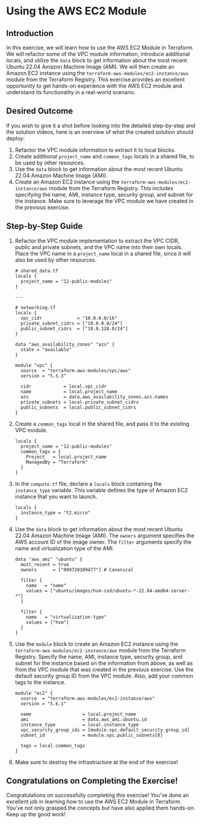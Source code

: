 # Using the AWS EC2 Module

## Introduction

In this exercise, we will learn how to use the AWS EC2 Module in Terraform. We will refactor some of the VPC module information, introduce additional locals, and utilize the `data` block to get information about the most recent Ubuntu 22.04 Amazon Machine Image (AMI). We will then create an Amazon EC2 instance using the `terraform-aws-modules/ec2-instance/aws` module from the Terraform Registry. This exercise provides an excellent opportunity to get hands-on experience with the AWS EC2 module and understand its functionality in a real-world scenario.

## Desired Outcome

If you wish to give it a shot before looking into the detailed step-by-step and the solution videos, here is an overview of what the created solution should deploy:

1. Refactor the VPC module information to extract it to local blocks.
2. Create additional `project_name` and `common_tags` locals in a shared file, to be used by other resources.
3. Use the `data` block to get information about the most recent Ubuntu 22.04 Amazon Machine Image (AMI).
4. Create an Amazon EC2 instance using the `terraform-aws-modules/ec2-instance/aws` module from the Terraform Registry. This includes specifying the name, AMI, instance type, security group, and subnet for the instance. Make sure to leverage the VPC module we have created in the previous exercise.

## Step-by-Step Guide

1. Refactor the VPC module implementation to extract the VPC CIDR, public and private subnets, and the VPC name into their own locals. Place the VPC name in a `project_name` local in a shared file, since it will also be used by other resources.

    ```
    # shared_data.tf
    locals {
      project_name = "12-public-modules"
    }

    ---

    # networking.tf
    locals {
      vpc_cidr             = "10.0.0.0/16"
      private_subnet_cidrs = ["10.0.0.0/24"]
      public_subnet_cidrs  = ["10.0.128.0/24"]
    }

    data "aws_availability_zones" "azs" {
      state = "available"
    }

    module "vpc" {
      source  = "terraform-aws-modules/vpc/aws"
      version = "5.5.3"

      cidr            = local.vpc_cidr
      name            = local.project_name
      azs             = data.aws_availability_zones.azs.names
      private_subnets = local.private_subnet_cidrs
      public_subnets  = local.public_subnet_cidrs
    }
    ```

2. Create a `common_tags` local in the shared file, and pass it to the existing VPC module.

    ```
    locals {
      project_name = "12-public-modules"
      common_tags = {
        Project   = local.project_name
        ManagedBy = "Terraform"
      }
    }
    ```

3. In the `compute.tf` file, declare a `locals` block containing the `instance_type` variable. This variable defines the type of Amazon EC2 instance that you want to launch.

    ```
    locals {
      instance_type = "t2.micro"
    }
    ```

4. Use the `data` block to get information about the most recent Ubuntu 22.04 Amazon Machine Image (AMI). The `owners` argument specifies the AWS account ID of the image owner. The `filter` arguments specify the name and virtualization type of the AMI.

    ```
    data "aws_ami" "ubuntu" {
      most_recent = true
      owners      = ["099720109477"] # Canonical

      filter {
        name   = "name"
        values = ["ubuntu/images/hvm-ssd/ubuntu-*-22.04-amd64-server-*"]
      }

      filter {
        name   = "virtualization-type"
        values = ["hvm"]
      }
    }

    ```

5. Use the `module` block to create an Amazon EC2 instance using the `terraform-aws-modules/ec2-instance/aws` module from the Terraform Registry. Specify the name, AMI, instance type, security group, and subnet for the instance based on the information from above, as well as from the VPC module that was created in the previous exercise. Use the default security group ID from the VPC module. Also, add your common tags to the instance.

    ```
    module "ec2" {
      source  = "terraform-aws-modules/ec2-instance/aws"
      version = "5.6.1"

      name                   = local.project_name
      ami                    = data.aws_ami.ubuntu.id
      instance_type          = local.instance_type
      vpc_security_group_ids = [module.vpc.default_security_group_id]
      subnet_id              = module.vpc.public_subnets[0]

      tags = local.common_tags
    }
    ```

6. Make sure to destroy the infrastructure at the end of the exercise!

## Congratulations on Completing the Exercise!

Congratulations on successfully completing this exercise! You've done an excellent job in learning how to use the AWS EC2 Module in Terraform. You've not only grasped the concepts but have also applied them hands-on. Keep up the good work!
